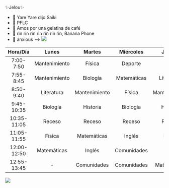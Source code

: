 ✨Jelou✨

- 🔮 Yare Yare dijo Saiki
- 📌 PFLC 
- 🎇 Amos por una gelatina de café
- 🍌 rin rin rin rin rin rin rin, Banana Phone
- 🌸 anxious
-->
![](https://images.cooltext.com/5584582.png)

| Hora/Día      | Lunes         | Martes        | Miércoles     | Jueves        | Martes        | Viernes       |
| :-----------: | :-----------: | :-----------: | :-----------: | :-----------: | :-----------: | :-----------: |
| 7:00-7:50     | Mantenimiento | Física        | Deporte       | Artes         | Física        | Biología      |
| 7:55-8:45     | Mantenimiento | Biología      | Matemáticas   | Literatura    | Biología      | Física        |
| 8:50-9:40     | Literatura    | Mantenimiento | Física        | Mantenimiento | Mantenimiento | Matemáticas   |
| 9:45-10:35    | Biología      | Historia      | Biología      | Historia      | Historia      | Literatura    |
| 10:35-11:05   | Receso        | Receso        | Receso        | Receso        | Receso        | Receso        |
| 11:05-11:55   | Física        | Matemáticas   | Inglés        | Inglés        | Matemáticas   | Historia      |
| 12:00-12:50   | Matemáticas   | Inglés        | Comunidades   | Física        | Inglés        | -             |
| 12:55-13:45   | -             | Comunidades   | Comunidades   | Matemáticas   | Comunidades   | -             | 

![](https://images.cooltext.com/5584581.png)
